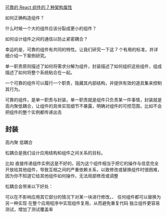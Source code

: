 [可靠的 React 组件的 7 种架构属性](https://zhuanlan.zhihu.com/p/152115718)

如何正确构造组件？

什么时候一个大的组件应该分裂成更小的组件？

如何设计组件之间的通信以防止紧密耦合？

幸运的是，可靠的组件有共同的特性。让我们研究一下这 7 个有用的标准，并详细介绍一下案例研究。

单一职责原则描述了如何将需求分解为组件，封装描述了如何组织这些组件，组成描述了如何将整个系统粘合在一起。

一个可靠的组件可以履行一个职责，隐藏其内部结构，并提供有效的道具集来控制其行为。

可靠的组件，是单一职责与封装，单一职责就是组件只负责某一件事情，封装就是高内聚低耦合，让组件的具体实现细节不暴露，明确对组件的可控范围，比如不会把组件的整个实例都传递出去

## 封装

高内聚 低耦合

松耦合是我们设计应用结构和组件之间关系的目标。

比如
直接传递组件实例这是不好的，因为这个组件相当于把它的操作与信息完全开放给其他组件，导致互相之间的严重依赖关系，以致修改或替换组件时很困难，因为你不知道它给其他组件如何操作，无法局部修改或调整

松耦合会带来以下好处：

可以在不影响应用其它部分的情况下对某一块进行修改。、
任何组件都可以替换为另一种实现
在整个应用程序中实现组件复用，从而避免重复代码
独立组件更容易测试，增加了测试覆盖率
